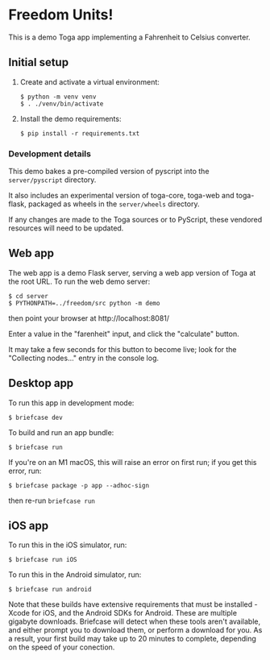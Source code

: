 # Freedom Units!

This is a demo Toga app implementing a Fahrenheit to Celsius converter.

## Initial setup

1. Create and activate a virtual environment:

       $ python -m venv venv
       $ . ./venv/bin/activate

2. Install the demo requirements:

       $ pip install -r requirements.txt

### Development details

This demo bakes a pre-compiled version of pyscript into the `server/pyscript`
directory.

It also includes an experimental version of toga-core, toga-web and toga-flask,
packaged as wheels in the `server/wheels` directory.

If any changes are made to the Toga sources or to PyScript, these vendored
resources will need to be updated.

## Web app

The web app is a demo Flask server, serving a web app version of Toga at the
root URL. To run the web demo server:

    $ cd server
    $ PYTHONPATH=../freedom/src python -m demo

then point your browser at http://localhost:8081/

Enter a value in the "farenheit" input, and click the "calculate" button.

It may take a few seconds for this button to become live; look for the
"Collecting nodes..." entry in the console log.

## Desktop app

To run this app in development mode:

    $ briefcase dev

To build and run an app bundle:

    $ briefcase run

If you're on an M1 macOS, this will raise an error on first run; if you get this error, run:

    $ briefcase package -p app --adhoc-sign

then re-run `briefcase run`

## iOS app

To run this in the iOS simulator, run:

    $ briefcase run iOS

To run this in the Android simulator, run:

    $ briefcase run android

Note that these builds have extensive requirements that must be installed -
Xcode for iOS, and the Android SDKs for Android. These are multiple gigabyte
downloads. Briefcase will detect when these tools aren't available, and either
prompt you to download them, or perform a download for you. As a result, your
first build may take up to 20 minutes to complete, depending on the speed of
your conection.
